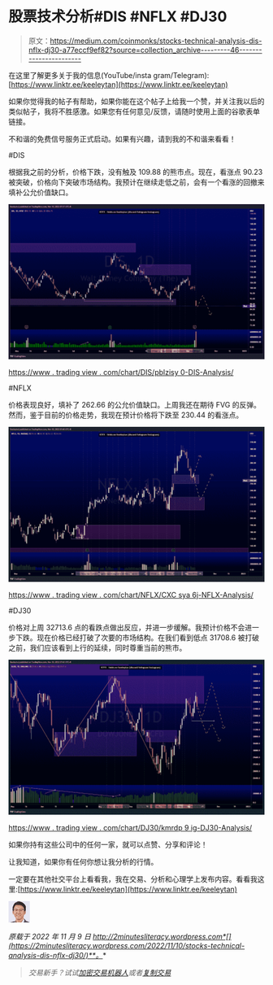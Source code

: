 # 股票技术分析#DIS #NFLX #DJ30

> 原文：<https://medium.com/coinmonks/stocks-technical-analysis-dis-nflx-dj30-a77eccf9ef82?source=collection_archive---------46----------------------->

在这里了解更多关于我的信息(YouTube/insta gram/Telegram):[https://www.linktr.ee/keeleytan](https://www.linktr.ee/keeleytan)

如果你觉得我的帖子有帮助，如果你能在这个帖子上给我一个赞，并关注我以后的类似帖子，我将不胜感激。如果您有任何意见/反馈，请随时使用上面的谷歌表单链接。

不和谐的免费信号服务正式启动。如果有兴趣，请到我的不和谐来看看！

#DIS

根据我之前的分析，价格下跌，没有触及 109.88 的熊市点。现在，看涨点 90.23 被突破，价格向下突破市场结构。我预计在继续走低之前，会有一个看涨的回撤来填补公允价值缺口。

![](img/079498ff62d8d323cfe9d22306000e1c.png)

[https://www . trading view . com/chart/DIS/pblzisy 0-DIS-Analysis/](https://www.tradingview.com/chart/DIS/pblZiSY0-DIS-Analysis/)

#NFLX

价格表现良好，填补了 262.66 的公允价值缺口。上周我还在期待 FVG 的反弹。然而，鉴于目前的价格走势，我现在预计价格将下跌至 230.44 的看涨点。

![](img/9055f9caadc24de35ff05ae43f6e460f.png)

[https://www . trading view . com/chart/NFLX/CXC sya 6j-NFLX-Analysis/](https://www.tradingview.com/chart/NFLX/CXcSyA6J-NFLX-Analysis/)

#DJ30

价格对上周 32713.6 点的看跌点做出反应，并进一步缓解。我预计价格不会进一步下跌。现在价格已经打破了次要的市场结构。在我们看到低点 31708.6 被打破之前，我们应该看到上行的延续，同时尊重当前的熊市。

![](img/9a2df34d34e06383033b2e5d5d5c8d30.png)

[https://www . trading view . com/chart/DJ30/kmrdp 9 ig-DJ30-Analysis/](https://www.tradingview.com/chart/DJ30/KmRdp9iG-DJ30-Analysis/)

如果你持有这些公司中的任何一家，就可以点赞、分享和评论！

让我知道，如果你有任何你想让我分析的行情。

一定要在其他社交平台上看看我，我在交易、分析和心理学上发布内容。看看我这里:[https://www.linktr.ee/keeleytan](https://www.linktr.ee/keeleytan)

![](img/da7c3e8a2785963cd9fcd863c586e4f0.png)

*原载于 2022 年 11 月 9 日 http://2minutesliteracy.wordpress.com*[](https://2minutesliteracy.wordpress.com/2022/11/10/stocks-technical-analysis-dis-nflx-dj30/)**。**

> *交易新手？试试[加密交易机器人](/coinmonks/crypto-trading-bot-c2ffce8acb2a)或者[复制交易](/coinmonks/top-10-crypto-copy-trading-platforms-for-beginners-d0c37c7d698c)*